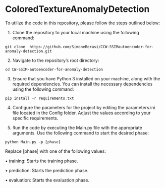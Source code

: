 # ColoredTextureAnomalyDetection

To utilize the code in this repository, please follow the steps outlined below:
1. Clone the repository to your local machine using the following command:

 ``` git clone  https://github.com/SimoneBerasi/CCW-SSIMautoencoder-for-anomaly-detection.git ```

2. Navigate to the repository’s root directory:

```cd CW-SSIM-autoencoder-for-anomaly-detection```

3. Ensure that you have Python 3 installed on your machine, along with the required
dependencies. You can install the necessary dependencies using the following command:

```pip install -r requirements.txt```

4. Configure the parameters for the project by editing the parameters.ini file located
in the Config folder. Adjust the values according to your specific requirements.

5. Run the code by executing the Main.py file with the appropriate arguments. Use
the following command to start the desired phase:

```python Main.py -p [phase]```

Replace [phase] with one of the following values:

• training: Starts the training phase.

• prediction: Starts the prediction phase.

• evaluation: Starts the evaluation phase.
